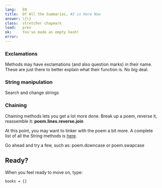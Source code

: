 ```yaml
---
lang:   EN
title:  Of All the Summaries, #3 is Here Now
answer: \{\}
class:  stretcher chapmark
load:   prev
ok:     You've made an empty hash!
error:
---
```


### Exclamations
Methods may have exclamations (and also question marks) in their name.
These are just there to better explain what their function is. No big deal.

### String manipulation
Search and change strings

### Chaining
Chaining methods lets you get a lot more done. Break up a poem, reverse it, reassemble it:
__poem.lines.reverse.join__

At this point, you may want to tinker with the poem a bit more. A complete list of all the String
methods is <a href="http://ruby-doc.org/core/classes/String.html" target="_blank">here</a>.

Go ahead and try a few, such as: poem.downcase or poem.swapcase

## Ready?
When you feel ready to move on, type:

    books = {}

